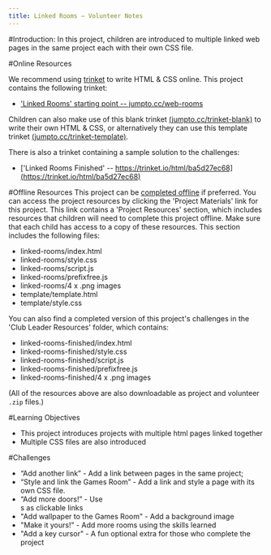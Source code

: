 ```yaml
---
title: Linked Rooms — Volunteer Notes
---
```


#Introduction:
In this project, children are introduced to multiple linked web pages in the same project each with their own CSS file. 


#Online Resources

We recommend using [trinket](https://trinket.io/) to write HTML & CSS online. This project contains the following trinket:

+ ['Linked Rooms' starting point  -- jumpto.cc/web-rooms](http://jumpto.cc/web-rooms)

Children can also make use of this blank trinket [(jumpto.cc/trinket-blank)](http://jumpto.cc/trinket-blank) to write their own HTML & CSS, or alternatively they can use this template trinket [(jumpto.cc/trinket-template)](http://jumpto.cc/trinket-template).

There is also a trinket containing a sample solution to the challenges:

+ ['Linked Rooms Finished' -- https://trinket.io/html/ba5d27ec68](https://trinket.io/html/ba5d27ec68)

#Offline Resources
This project can be [completed offline](https://www.codeclubprojects.org/en-GB/resources/webdev-working-offline/) if preferred. You can access the project resources by clicking the 'Project Materials' link for this project. This link contains a 'Project Resources' section, which includes resources that children will need to complete this project offline. Make sure that each child has access to a copy of these resources. This section includes the following files:

+ linked-rooms/index.html
+ linked-rooms/style.css
+ linked-rooms/script.js
+ linked-rooms/prefixfree.js
+ linked-rooms/4 x .png images
+ template/template.html
+ template/style.css

You can also find a completed version of this project's challenges in the 'Club Leader Resources' folder, which contains:

+ linked-rooms-finished/index.html
+ linked-rooms-finished/style.css
+ linked-rooms-finished/script.js
+ linked-rooms-finished/prefixfree.js
+ linked-rooms-finished/4 x .png images

(All of the resources above are also downloadable as project and volunteer `.zip` files.)

#Learning Objectives
+ This project introduces projects with multiple html pages linked together
+ Multiple CSS files are also introduced

#Challenges
+ “Add another link” - Add a link between pages in the same project;
+ “Style and link the Games Room” - Add a link and style a page with its own CSS file. 
+ “Add more doors!” - Use <div>s as clickable links
+ "Add wallpaper to the Games Room" - Add a background image
+ "Make it yours!" - Add more rooms using the skills learned
+ "Add a key cursor" - A fun optional extra for those who complete the project

